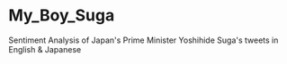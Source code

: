 # My_Boy_Suga
Sentiment Analysis of Japan's Prime Minister Yoshihide Suga's tweets in English &amp; Japanese
